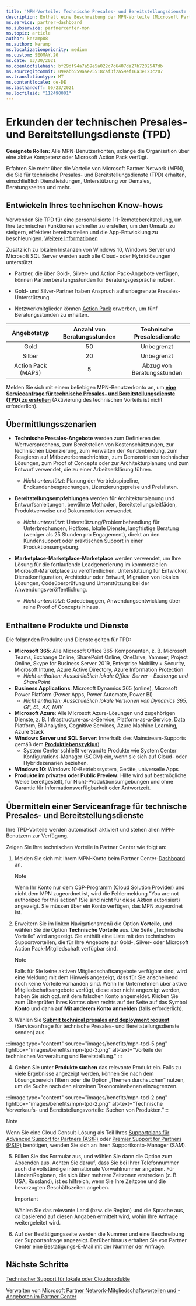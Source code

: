 ```yaml
---
title: 'MPN-Vorteile: Technische Presales- und Bereitstellungsdienste (TPD)'
description: Enthält eine Beschreibung der MPN-Vorteile (Microsoft Partner Network), die sich aus der Nutzung der technischen Presales- und Bereitstellungsdienste (TPD) ergeben.
ms.service: partner-dashboard
ms.subservice: partnercenter-mpn
ms.topic: article
author: keramp88
ms.author: keramp
ms.localizationpriority: medium
ms.custom: SEOMAY.20
ms.date: 03/30/2021
ms.openlocfilehash: bf29df94a7a59e5a022c7c6407da27b7202547db
ms.sourcegitcommit: 09eabb559aae25518caf3f2a59ef16a3e123c207
ms.translationtype: MT
ms.contentlocale: de-DE
ms.lasthandoff: 06/23/2021
ms.locfileid: "112490001"
---
```

# <a name="explore-technical-presales-and-deployment-services-tpd"></a>Erkunden der technischen Presales- und Bereitstellungsdienste (TPD) 

**Geeignete Rollen:** Alle MPN-Benutzerkonten, solange die Organisation über eine aktive Kompetenz oder Microsoft Action Pack verfügt.

Erfahren Sie mehr über die Vorteile von Microsoft Partner Network (MPN), die Sie für technische Presales- und Bereitstellungsdienste (TPD) erhalten, einschließlich Dienstleistungen, Unterstützung vor Demales, Beratungszeiten und mehr.

## <a name="develop-your-technical-know-how"></a>Entwickeln Ihres technischen Know-hows

Verwenden Sie TPD für eine personalisierte 1:1-Remotebereitstellung, um Ihre technischen Funktionen schneller zu erstellen, um den Umsatz zu steigern, effektiver bereitzustellen und die App-Entwicklung zu beschleunigen. [Weitere Informationen](https://aka.ms/TPD)

Zusätzlich zu lokalen Instanzen von Windows 10, Windows Server und Microsoft SQL Server werden auch alle Cloud- oder Hybridlösungen unterstützt. 

- Partner, die über Gold-, Silver- und Action Pack-Angebote verfügen, können Partnerberatungsstunden für Beratungsgespräche nutzen. 

- Gold- und Silver-Partner haben Anspruch auf unbegrenzte Presales-Unterstützung. 

- Netzwerkmitglieder können [Action Pack](https://partner.microsoft.com/membership/action-pack) erwerben, um fünf Beratungsstunden zu erhalten.  

|     Angebotstyp    | Anzahl von Beratungsstunden |   Technische Presalesdienste   |
|:-----------------:|:------------------------:|:----------------------:|
|        Gold       |            50            |        Unbegrenzt       |
|       Silber      |            20            |        Unbegrenzt       |
| Action Pack (MAPS) |             5            | Abzug von Beratungsstunden |

Melden Sie sich mit einem beliebigen MPN-Benutzerkonto an, um **[eine Serviceanfrage für technische Presales- und Bereitstellungsdienste (TPD) zu erstellen](https://partner.microsoft.com/dashboard/mpn/membership/benefits/technical/createadvisoryhours-servicerequest)** (Aktivierung des technischen Vorteils ist nicht erforderlich).

## <a name="delivery-scenarios"></a>Übermittlungsszenarien

- **Technische Presales-Angebote** werden zum Definieren des Wertversprechens, zum Bereitstellen von Kostenschätzungen, zur technischen Lizenzierung, zum Verwalten der Kundenbindung, zum Reagieren auf Mitbewerbernachrichten, zum Demonstrieren technischer Lösungen, zum Proof of Concepts oder zur Architekturplanung und zum Entwurf verwendet, die zu einer Arbeitserklärung führen.

  - *Nicht unterstützt:* Planung der Vertriebspipeline, Endkundenbesprechungen, Lizenzierungspreise und Preislisten.


- **Bereitstellungsempfehlungen** werden für Architekturplanung und Entwurfsanleitungen, bewährte Methoden, Bereitstellungsleitfäden, Produktverweise und Dokumentation verwendet.

  - *Nicht unterstützt:* Unterstützung/Problembehandlung für Unterbrechungen, Hotfixes, lokale Dienste, langfristige Beratung (weniger als 25 Stunden pro Engagement), direkt an den Kundensupport oder praktischen Support in einer Produktionsumgebung. 


- **Marketplace-Marketplace-Marketplace** werden verwendet, um Ihre Lösung für die fortlaufende Leadgenerierung im kommerziellen Microsoft-Marketplace zu veröffentlichen. Unterstützung für Entwickler, Dienstkonfiguration, Architektur oder Entwurf, Migration von lokalen Lösungen, Codeüberprüfung und Unterstützung bei der Anwendungsveröffentlichung.

  - *Nicht unterstützt:* Codedebuggen, Anwendungsentwicklung über reine Proof of Concepts hinaus.

## <a name="in-scope-products-and-services"></a>Enthaltene Produkte und Dienste

Die folgenden Produkte und Dienste gelten für TPD:
- **Microsoft 365**: Alle Microsoft Office 365-Komponenten, z. B. Microsoft Teams, Exchange Online, SharePoint Online, OneDrive, Yammer, Project Online, Skype for Business Server 2019, Enterprise Mobility + Security, Microsoft Intune, Azure Active Directory, Azure Information Protection
  - *Nicht enthalten: Ausschließlich lokale Office-Server – Exchange und SharePoint*
- **Business Applications**: Microsoft Dynamics 365 (online), Microsoft Power Platform (Power Apps, Power Automate, Power BI)
  - *Nicht enthalten: Ausschließlich lokale Versionen von Dynamics 365, GP, SL, AX, NAV*
- **Microsoft Azure**: Alle Microsoft Azure-Lösungen und zugehörigen Dienste, z. B. Infrastructure-as-a-Service, Platform-as-a-Service, Data Platform, BI Analytics, Cognitive Services, Azure Machine Learning, Azure Stack
- **Windows Server und SQL Server**: Innerhalb des Mainstream-Supports gemäß dem **[Produktlebenszyklus](/lifecycle/policies/fixed)**)
  - System Center schließt verwandte Produkte wie System Center Konfigurations-Manager (SCCM) ein, wenn sie sich auf Cloud- oder Hybridszenarien beziehen.
- **Windows 10**: Windows 10-Betriebssystem, Geräte, universelle Apps
- **Produkte im privaten oder Public Preview:** Hilfe wird auf bestmögliche Weise bereitgestellt, für Nicht-Produktionsumgebungen und ohne Garantie für Informationsverfügbarkeit oder Antwortzeit.

## <a name="submit-a-technical-presales-and-deployment-services-request"></a>Übermitteln einer Serviceanfrage für technische Presales- und Bereitstellungsdienste 

Ihre TPD-Vorteile werden automatisch aktiviert und stehen allen MPN-Benutzern zur Verfügung. 

Zeigen Sie Ihre technischen Vorteile in Partner Center wie folgt an:

1. Melden Sie sich mit Ihrem MPN-Konto beim Partner Center-[Dashboard](https://partner.microsoft.com/dashboard) an. 

   > [!NOTE]
   > Wenn Ihr Konto nur dem CSP-Programm (Cloud Solution Provider) und nicht dem MPN zugeordnet ist, wird die Fehlermeldung "You are not authorized for this action" (Sie sind nicht für diese Aktion autorisiert) angezeigt. Sie müssen über ein Konto verfügen, das MPN zugeordnet ist.

2. Erweitern Sie im linken Navigationsmenü die Option **Vorteile**, und wählen Sie die Option **Technische Vorteile** aus. Die Seite „Technische Vorteile“ wird angezeigt. Sie enthält eine Liste mit den technischen Supportvorteilen, die für Ihre Angebote zur Gold-, Silver- oder Microsoft Action Pack-Mitgliedschaft verfügbar sind. 

   > [!NOTE]
   > Falls für Sie keine aktiven Mitgliedschaftsangebote verfügbar sind, wird eine Meldung mit dem Hinweis angezeigt, dass für Sie anscheinend noch keine Vorteile vorhanden sind. Wenn Ihr Unternehmen über aktive Mitgliedschaftsangebote verfügt, diese aber nicht angezeigt werden, haben Sie sich ggf. mit dem falschen Konto angemeldet. Klicken Sie zum Überprüfen Ihres Kontos oben rechts auf der Seite auf das Symbol **Konto** und dann auf **Mit anderem Konto anmelden** (falls erforderlich).

3. Wählen Sie **[Submit technical presales and deployment request](https://partner.microsoft.com/dashboard/mpn/membership/benefits/technical/createadvisoryhours-servicerequest)** (Serviceanfrage für technische Presales- und Bereitstellungsdienste senden) aus.

:::image type="content" source="images/benefits/mpn-tpd-5.png" lightbox="images/benefits/mpn-tpd-3.png" alt-text="Vorteile der technischen Vorveraltung und Bereitstellung." :::

4. Geben Sie unter **Produkte suchen** das relevante Produkt ein. Falls zu viele Ergebnisse angezeigt werden, können Sie nach dem Lösungsbereich filtern oder die Option „Themen durchsuchen“ nutzen, um die Suche nach den einzelnen Taxonomieebenen einzugrenzen.

:::image type="content" source="images/benefits/mpn-tpd-2.png" lightbox="images/benefits/mpn-tpd-2.png" alt-text="Technische Vorverkaufs- und Bereitstellungsvorteile: Suchen von Produkten.":::

   > [!NOTE]
   > Wenn Sie eine Cloud Consult-Lösung als Teil Ihres [Supportplans für Advanced Support for Partners (ASfP)](https://partner.microsoft.com/support/advanced-cloud-support) oder [Premier Support for Partners (PSfP)](https://partner.microsoft.com/support/microsoft-services-premier-support) benötigen, wenden Sie sich an Ihren Supportkonto-Manager (SAM).

5. Füllen Sie das Formular aus, und wählen Sie dann die Option zum Absenden aus. Achten Sie darauf, dass Sie bei Ihrer Telefonnummer auch die vollständige internationale Vorwahlnummer angeben. Für Länder/Regionen, die sich über mehrere Zeitzonen erstrecken (z. B. USA, Russland), ist es hilfreich, wenn Sie Ihre Zeitzone und die bevorzugten Geschäftszeiten angeben.

   > [!IMPORTANT]
   > Wählen Sie das relevante Land (bzw. die Region) und die Sprache aus, da basierend auf diesen Angaben ermittelt wird, wohin Ihre Anfrage weitergeleitet wird.

6. Auf der Bestätigungsseite werden die Nummer und eine Beschreibung der Supportanfrage angezeigt. Darüber hinaus erhalten Sie von Partner Center eine Bestätigungs-E-Mail mit der Nummer der Anfrage.

## <a name="next-steps"></a>Nächste Schritte
[Technischer Support für lokale oder Cloudprodukte](/mpn-benefits-technical-support.md)

[Verwalten von Microsoft Partner Network-Mitgliedschaftsvorteilen und -Angeboten im Partner Center](manage-your-partner-network-benefits.md)
